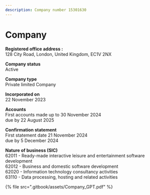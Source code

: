 ```yaml
---
description: Company number 15301630
---
```


# Company

**Registered office address :**\
128 City Road, London, United Kingdom, EC1V 2NX&#x20;

**Company status** \
Active&#x20;

**Company type** \
Private limited Company

**Incorporated on** \
22 November 2023

**Accounts**\
First accounts made up to 30 November 2024\
due by 22 August 2025

**Confirmation statement**\
First statement date 21 November 2024\
due by 5 December 2024

**Nature of business (SIC)**\
62011 - Ready-made interactive leisure and entertainment software development\
62012 - Business and domestic software development\
62020 - Information technology consultancy activities\
63110 - Data processing, hosting and related activities



{% file src=".gitbook/assets/Company_GPT.pdf" %}
